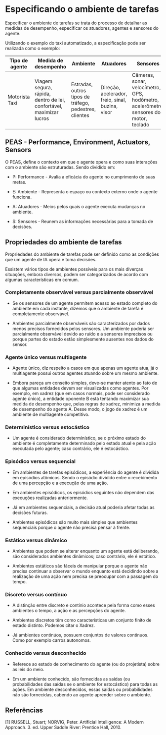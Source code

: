 # Especificando o ambiente de tarefas

Especificar o ambiente de tarefas se trata do processo de detalhar as medidas de desempenho, especificar os atuadores, agentes e sensores do agente.

Utilizando o exemplo do taxi automatizado, a especificação pode ser realizada como o exemplo:


|  Tipo de agente  | Medida de desempenho |       Ambiente         |   Atuadores   |    Sensores      |
| ---------------- | -------------------- | ---------------------- | ------------- | ---------------- |
|  Motorista Taxi  |  Viagem segura, rápida, dentro de lei, confortável, maximizar lucros   | Estradas, outros tipos de tráfego, pedestres, clientes | Direção, acelerador, freio, sinal, buzina, visor | Câmeras, sonar, velocímetro, GPS, hodômetro, acelerômetro, sensores do motor, teclado |

## PEAS - Performance, Environment, Actuators, Sensors

O PEAS, define o contexto em que o agente opera e como suas interações com o ambiente são estruturadas. Sendo dividido em:

- P: Performance - Avalia a eficácia do agente no cumprimento de suas metas.

- E: Ambiente - Representa o espaço ou contexto externo onde o agente funciona.

- A: Atuadores - Meios pelos quais o agente executa mudanças no ambiente.

- S: Sensores - Reunem as informações necessárias para a tomada de decisões.

## Propriedades do ambiente de tarefas

Propriedades do ambiente de tarefas pode ser definido como as condições que um agente de IA opera e toma decisões. 

Essistem vários tipos de ambientes possíveis para os mais diverças situações, embora diversos, podem ser categorizados de acordo com algumas características em comum.

### Completamente observável versus parcialmente observável

- Se os sensores de um agente permitem acesso ao estado completo do ambiente em cada instante, dizemos que o ambiente de tarefa é completamente observável.

- Ambientes parcialmente observáveis são caracterizados por dados menos precisos fornecidos pelos sensores. Um ambiente poderia ser parcialmente observável devido ao ruído e a sensores imprecisos ou porque partes do estado estão simplesmente ausentes nos dados do sensor.

### Agente único versus multiagente

- Agente único, diz respeito a casos em que apenas um agente atua, já o multiagente possui outros agentes atuando sobre um mesmo ambiente.

- Embora pareça um conseito simples, deve-se manter atento ao fato de que algumas entidades devem ser visualizadas como agentes. Por exemplo, em xadrez (que em casos normais, pode ser considerado agente único), a entidade oponente B está tentando maximizar sua medida de desempenho que, pelas regras de xadrez, minimiza a medida de desempenho do agente A. Desse modo, o jogo de xadrez é um ambiente de multiagente competitivo. 

### Determinístico versus estocástico

- Um agente é considerado determinístico, se o próximo estado do ambiente é completamente determinado pelo estado atual e pela ação executada pelo agente; caso contrário, ele é estocástico.


### Episódico versus sequencial

- Em ambientes de tarefas episódicos, a experiência do agente é dividida em episódios atômicos. Sendo o episódio dividido entre o recebimento de uma percepção e a execução de uma ação.

- Em ambientes episódicos, os episódios seguintes não dependem das execuções realizadas anteriormente.

- Já em ambientes sequenciais, a decisão atual poderia afetar todas as decisões futuras.

- Ambientes episódicos são muito mais simples que ambientes sequenciais porque o agente não precisa pensar à frente.

### Estático versus dinâmico

- Ambientes que podem se alterar enquanto um agente está deliberando, são considerados ambientes dinâmicos; caso contrário, ele é estático.

- Ambientes estáticos são fáceis de manipular porque o agente não precisa continuar a observar o mundo enquanto está decidindo sobre a realização de uma ação nem precisa se preocupar com a passagem do tempo.

### Discreto versus contínuo

- A distinção entre discreto e contínio acontece pela forma como esses ambientes o tempo, a ação e as percepções do agente.

- Ambientes discretos têm como características um conjunto finito de estado distinto. Podemos citar o Xadrez.

- Já ambientes continúos, possuem conjuntos de valores continuos. Como por exemplo carros autonomos.

### Conhecido versus desconhecido

- Referece ao estado de conhecimento do agente (ou do projetista) sobre as leis do meio.

- Em um ambiente conhecido, são fornecidas as saídas (ou probabilidades das saídas se o ambiente for estocástico) para todas as ações. Em ambiente desconhecidos, essas saídas ou probabilidades não são fornecidas, cabendo ao agente aprender sobre o ambiente.

## Referências

[1] RUSSELL, Stuart; NORVIG, Peter. Artificial Intelligence: A Modern Approach. 3. ed. Upper Saddle River:  Prentice Hall, 2010. 
